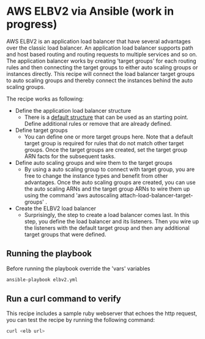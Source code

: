 # AWS ELBV2 via Ansible (work in progress)
AWS ELBV2 is an application load balancer that have several advantages over the classic load balancer. An application
load balancer supports path and host based routing and routing requests to multiple services and so on. The application
balancer works by creating 'target groups' for each routing rules and then connecting the target groups to either auto scaling
groups or instances directly. This recipe will connect the load balancer target groups to auto scaling groups and thereby
connect the instances behind the auto scaling groups.

The recipe works as following:

* Define the application load balancer structure
  * There is a [default structure](/elbv2/roles/elbv2/vars/main.yml) that can be used as an starting point. Define additional rules
     or remove that are already defined.
* Define target groups
  * You can define one or more target groups here. Note that a default target group is required for rules that do not match
    other target groups. Once the target groups are created, set the target group ARN facts for the subsequent tasks.
* Define auto scaling groups and wire them to the target groups
  * By using a auto scaling group to connect with target group, you are free to change the instance types and benefit from other
    advantages. Once the auto scaling groups are created, you can use the auto scaling ARNs and the target group ARNs to
    wire them up using the command 'aws autoscaling attach-load-balancer-target-groups' .
* Create the ELBV2 load balancer
  * Surprisingly, the step to create a load balancer comes last. In this step, you define the load balancer and its listeners.
    Then you wire up the listeners with the default target group and then any additional target groups that were defined.
    
## Running the playbook
Before running the playbook override the 'vars' variables

```bash
ansible-playbook elbv2.yml
```

## Run a curl command to verify
This recipe includes a sample ruby webserver that echoes the http request, you can test the recipe by running the 
following command:

```bash
curl <elb url>
```
